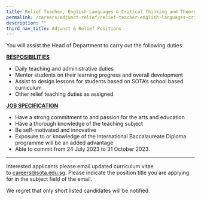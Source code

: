 ```yaml
---
title: Relief Teacher, English Languages & Critical Thinking and Theory of Knowledge
permalink: /careers/adjunct-relief/relief-teacher-english-languages-critical-thinking-and-theory-of-knowledge/
description: ""
third_nav_title: Adjunct & Relief Positions
---
```

You will assist the Head of Department to carry out the following duties:  
  

<b><u>RESPOSIBILITIES</u></b>

*   Daily teaching and administrative duties
*   Mentor students on their learning progress and overall development
*   Assist to design lessons for students based on SOTA’s school based curriculum
*   Other relief teaching duties as assigned

  
<b><u>JOB SPECIFICATION</u></b>

*   Have a strong commitment to and passion for the arts and education
*   Have a thorough knowledge of the teaching subject
*   Be self-motivated and innovative
*   Exposure to or knowledge of the International Baccalaureate Diploma programme will be an added advantage
*   Able to commit from 24 July 2023 to 31 October 2023.

<hr>

Interested applicants please email updated curriculum vitae to&nbsp;[careers@sota.edu.sg](mailto:careers@sota.edu.sg). Please indicate the position title you are applying for in the subject field of the email.  
  
We regret that only short listed candidates will be notified.